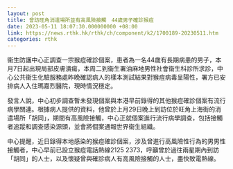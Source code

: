 ```yaml
---
layout: post
title: 曾訪旺角消遣場所並有高風險接觸　44歲男子確診猴痘
date: 2023-05-11 18:07:30.000000000 +08:00
link: https://news.rthk.hk/rthk/ch/component/k2/1700189-20230511.htm
categories: rthk
---
```


衞生防護中心正調查一宗猴痘確診個案，患者為一名44歲有長期病患的男子，本月7日起出現局部皮膚潰瘍，本周二到衞生署油麻地男性社會衞生科診所求診，中心公共衞生化驗服務處昨晚確認病人的樣本測試結果對猴痘病毒呈陽性，署方已安排病人入住瑪嘉烈醫院，現時情況穩定。

發言人說，中心初步調查暫未發現個案與本港早前錄得的其他猴痘確診個案有流行病學關連。根據病人提供的資料，他曾於上月29日晚上到訪位於旺角上海街的消遣場所「胡同」，期間有高風險接觸，中心正就個案進行流行病學調查，包括接觸者追蹤和調查感染源頭，並會將個案通報世界衞生組織。

中心提醒，近日錄得本地感染的猴痘確診個案，涉及曾進行高風險性行為的男男性接觸者，中心早前已設立猴痘電話熱線2125 2373，呼籲曾於過往兩星期內到訪「胡同」的人士，以及懷疑曾與確診病人有高風險接觸的人士，盡快致電熱線。
